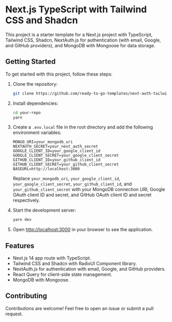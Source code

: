 # Next.js TypeScript with Tailwind CSS and Shadcn

This project is a starter template for a Next.js project with TypeScript, Tailwind CSS, Shadcn, NextAuth.js for authentication (with email, Google, and GitHub providers), and MongoDB with Mongoose for data storage.

## Getting Started

To get started with this project, follow these steps:

1. Clone the repository:

   ```bash
   git clone https://github.com/ready-to-go-templates/next-auth-tailwind-shadcn.git
   ```

2. Install dependencies:

   ```bash
   cd your-repo
   yarn
   ```

3. Create a `.env.local` file in the root directory and add the following environment variables:

   ```dotenv
   MONGO_URI=your_mongodb_uri
   NEXTAUTH_SECRET=your_next_auth_secret
   GOOGLE_CLIENT_ID=your_google_client_id
   GOOGLE_CLIENT_SECRET=your_google_client_secret
   GITHUB_CLIENT_ID=your_github_client_id
   GITHUB_CLIENT_SECRET=your_github_client_secret
   BASEURL=http://localhost:3000
   ```

   Replace `your_mongodb_uri`, `your_google_client_id`, `your_google_client_secret`, `your_github_client_id`, and `your_github_client_secret` with your MongoDB connection URI, Google OAuth client ID and secret, and GitHub OAuth client ID and secret respectively.

4. Start the development server:

   ```bash
   yarn dev
   ```

5. Open [http://localhost:3000](http://localhost:3000) in your browser to see the application.

## Features

- Next.js 14 app route with TypeScript.
- Tailwind CSS and Shadcn with RadixUI Component library.
- NextAuth.js for authentication with email, Google, and GitHub providers.
- React Query for client-side state management.
- MongoDB with Mongoose.

## Contributing

Contributions are welcome! Feel free to open an issue or submit a pull request.

